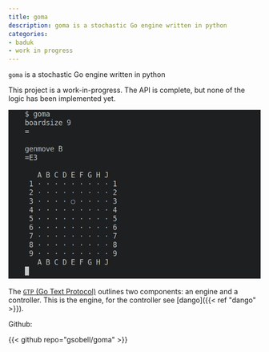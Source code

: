 ```yaml
---
title: goma
description: goma is a stochastic Go engine written in python
categories:
- baduk
- work in progress
---
```


`goma` is a stochastic Go engine written in python

This project is a work-in-progress. The API is complete, but none of the logic has been implemented yet.

![sample](featured.png)

The [`GTP` (Go Text Protocol)](https://www.lysator.liu.se/~gunnar/gtp/) outlines two components: an engine and a controller. This is the engine, for the controller see [dango]({{< ref "dango" >}}).


Github:

{{< github repo="gsobell/goma" >}}




